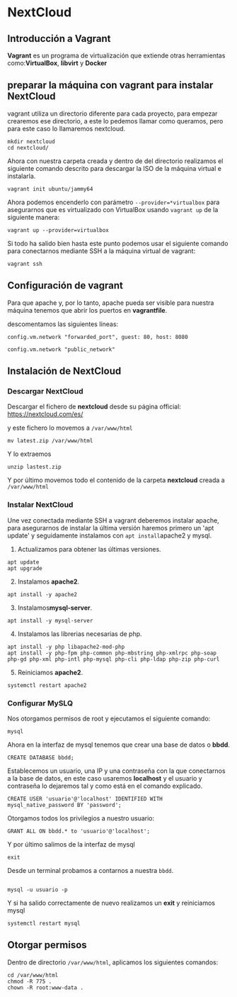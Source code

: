 # NextCloud

## Introducción a Vagrant

**Vagrant** es un programa de virtualización que extiende otras herramientas como:**VirtualBox**, **libvirt** y **Docker**

## preparar la máquina con vagrant para instalar NextCloud

vagrant utiliza un directorio diferente para cada proyecto, para empezar crearemos ese directorio, a este lo pedemos llamar como queramos, pero para este caso lo llamaremos nextcloud.

```console
mkdir nextcloud
cd nextcloud/
```

Ahora con nuestra carpeta creada y dentro de del directorio realizamos el siguiente comando descrito para descargar la ISO de la máquina virtual e instalarla.

```console
vagrant init ubuntu/jammy64
```

Ahora podemos encenderlo con parámetro `--provider=*virtualbox` para asegurarnos que es virtualizado con VirtualBox usando `vagrant up` de la siguiente manera:

```console
vagrant up --provider=virtualbox
```

Si todo ha salido bien hasta este punto podemos usar el siguiente comando para conectarnos mediante SSH a la máquina virtual de vagrant:

```console
vagrant ssh
```
## Configuración de vagrant

Para que apache y, por lo tanto, apache pueda ser visible para nuestra máquina tenemos que abrir los puertos en **vagrantfile**.

descomentamos las siguientes líneas: 

`config.vm.network "forwarded_port", guest: 80, host: 8080`

`config.vm.network "public_network"`

## Instalación de NextCloud

### Descargar NextCloud

Descargar el fichero de **nextcloud** desde su página official: https://nextcloud.com/es/

y este fichero lo movemos a `/var/www/html`

```console
mv latest.zip /var/www/html
```
Y lo extraemos

```console
unzip lastest.zip
``` 
Y por último movemos todo el contenido de la carpeta **nextcloud** creada a `/var/www/html`

### Instalar NextCloud

Une vez conectada mediante SSH a vagrant deberemos instalar apache, para asegurarnos de instalar la última versión haremos primero un 'apt update' y seguidamente instalamos con `apt install`apache2 y mysql.


1. Actualizamos para obtener las últimas versiones.
```console
apt update
apt upgrade
```

2. Instalamos **apache2**.
```console
apt install -y apache2
```

3. Instalamos**mysql-server**.
```console
apt install -y mysql-server
```

4. Instalamos las librerias necesarias de php.
```console
apt install -y php libapache2-mod-php
apt install -y php-fpm php-common php-mbstring php-xmlrpc php-soap php-gd php-xml php-intl php-mysql php-cli php-ldap php-zip php-curl
```

5. Reiniciamos **apache2**.
```console
systemctl restart apache2
```

### Configurar MySLQ

Nos otorgamos permisos de root y ejecutamos el siguiente comando:
```console
mysql
```

Ahora en la interfaz de mysql tenemos que crear una base de datos o **bbdd**.

```console
CREATE DATABASE bbdd;
```

Establecemos un usuario, una IP y una contraseña con la que conectarnos a la base de datos, en este caso usaremos **localhost** y el usuario y contraseña lo dejaremos tal y como está en el comando explicado.

```console
CREATE USER 'usuario'@'localhost' IDENTIFIED WITH mysql_native_password BY 'password';
```

Otorgamos todos los privilegios a nuestro usuario:

```console
GRANT ALL ON bbdd.* to 'usuario'@'localhost';
```

Y por último salimos de la interfaz de mysql

```console
exit
```

Desde un terminal probamos a contarnos a nuestra `bbdd`.

```console

mysql -u usuario -p
```
Y si ha salido correctamente de nuevo realizamos un **exit** y reiniciamos mysql

```
systemctl restart mysql
```

## Otorgar permisos
Dentro de directorio `/var/www/html`, aplicamos los siguientes comandos:

```console
cd /var/www/html
chmod -R 775 .
chown -R root:www-data .
```
